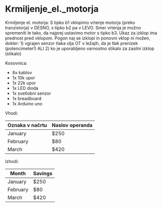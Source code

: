 # Krmiljenje_el._motorja

Krmiljenje el. motorja:  S tipko b1 vklopimo vrtenje motorja (preko tranzistorja) v DESNO, s tipko b2 pa v LEVO. Smer vrtenja je možno spremeniti le tako, da najprej ustavimo motor s tipko b3. Ukaz za izklop ima prednost pred vklopom. Pogon naj se izklopi in ponovni vklop ni možen, dokler: 1) vgrajen senzor tlaka olja OT v ležajih, da je tlak prenizek (potencimeter!) ALI 2) ko je uporabljeno varnostno stikalo za zasilni izklop (stikalo)

Kosovnica:

- 8x kablov
- 1x 10k upor
- 1x 22k upor
- 1x LED dioda
- 1x svetlobni senzor
- 1x breadboard
- 1x Arduino uno


Vhodi:

| Oznaka v načrtu | Naslov operanda |
| -------- | ------- |
| January | $250 |
| February | $80 |
| March | $420 |

Izhodi:

| Month | Savings |
| -------- | ------- |
| January | $250 |
| February | $80 |
| March | $420 |
